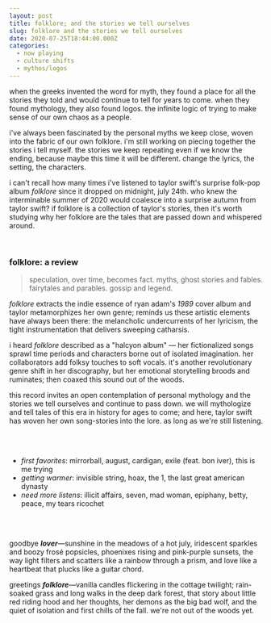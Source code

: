 ```yaml
---
layout: post
title: folklore; and the stories we tell ourselves
slug: folklore and the stories we tell ourselves
date: 2020-07-25T18:44:00.000Z
categories:
  - now playing
  - culture shifts
  - mythos/logos
---
```


when the greeks invented the word for myth, they found a place for all the stories they told and would continue to tell for years to come. when they found mythology, they also found logos. the infinite logic of trying to make sense of our own chaos as a people. 

i've always been fascinated by the personal myths we keep close, woven into the fabric of our own folklore. i'm still working on piecing together the stories i tell myself. the stories we keep repeating even if we know the ending, because maybe this time it will be different. change the lyrics, the setting, the characters. 

i can't recall how many times i've listened to taylor swift's surprise folk-pop album *folklore* since it dropped on midnight, july 24th. who knew the interminable summer of 2020 would coalesce into a surprise autumn from taylor swift? if folklore is a collection of taylor's stories, then it's worth studying why her folklore are the tales that are passed down and whispered around. 

<!--more-->

<br />

### folklore: a review

> speculation, over time, becomes fact. myths, ghost stories and fables. fairytales and parables. gossip and legend.

*folklore* extracts the indie essence of ryan adam's *1989* cover album and taylor metamorphizes her own genre; reminds us these artistic elements have always been there: the melancholic undercurrents of her lyricism, the tight instrumentation that delivers sweeping catharsis.

i heard *folklore* described as a "halcyon album" — her fictionalized songs sprawl time periods and characters borne out of isolated imagination. her collaborators add folksy touches to soft vocals. it's another revolutionary genre shift in her discography, but her emotional storytelling broods and ruminates; then coaxed this sound out of the woods.

this record invites an open contemplation of personal mythology and the stories we tell ourselves and continue to pass down. we will mythologize and tell tales of this era in history for ages to come; and here, taylor swift has woven her own song-stories into the lore. as long as we're still listening.


<br />
<br />


* *first favorites*: mirrorball, august, cardigan, exile (feat. bon iver), this is me trying
* *getting warmer*: invisible string, hoax, the 1, the last great american dynasty
* *need more listens*: illicit affairs, seven, mad woman, epiphany, betty, peace, my tears ricochet


<br />
<br />


goodbye ***lover***—sunshine in the meadows of a hot july, iridescent sparkles and boozy frosé popsicles, phoenixes rising and pink-purple sunsets, the way light filters and scatters like a rainbow through a prism, and love like a heartbeat that plucks like a guitar chord.

greetings ***folklore***—vanilla candles flickering in the cottage twilight; rain-soaked grass and long walks in the deep dark forest, that story about little red riding hood and her thoughts, her demons as the big bad wolf, and the quiet of isolation and first chills of the fall. we're not out of the woods yet.


<br />
<br />
